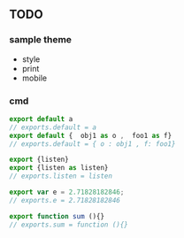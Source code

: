 ## TODO
### sample theme
- style
- print
- mobile


### cmd

```js
export default a
// exports.default = a
export default {  obj1 as o ,  foo1 as f}
// exports.default = { o : obj1 , f: foo1}

export {listen}
export {listen as listen}
// exports.listen = listen

export var e = 2.71828182846;
// exports.e = 2.71828182846

export function sum (){}
// exports.sum = function (){}
```
